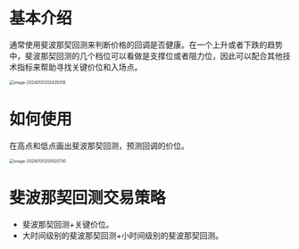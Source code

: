 # 基本介绍

通常使用斐波那契回测来判断价格的回调是否健康。在一个上升或者下跌的趋势中，斐波那契回测的几个档位可以看做是支撑位或者阻力位，因此可以配合其他技术指标来帮助寻找关键价位和入场点。

<img src="/Users/zhangxuan/Library/Application Support/typora-user-images/image-20240131202435318.png" alt="image-20240131202435318" style="zoom:50%;" />

# 如何使用

在高点和低点画出斐波那契回测，预测回调的价位。

<img src="/Users/zhangxuan/Library/Application Support/typora-user-images/image-20240131203020730.png" alt="image-20240131203020730" style="zoom:50%;" />

# 斐波那契回测交易策略

+ 斐波那契回测+关键价位。
+ 大时间级别的斐波那契回测+小时间级别的斐波那契回测。

